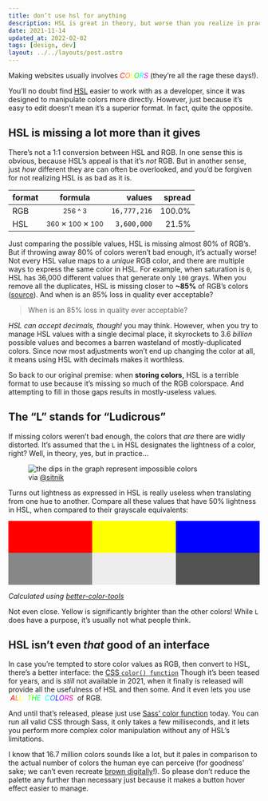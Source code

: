 ```yaml
---
title: don’t use hsl for anything
description: HSL is great in theory, but worse than you realize in practice
date: 2021-11-14
updated_at: 2022-02-02
tags: [design, dev]
layout: ../../layouts/post.astro
---
```


<p>Making websites usually involves <em><span
style="color:#f00">C</span><span style="color:#f80">O</span><span
style="color:#ff0">L</span><span style="color:#0f0">O</span><span
style="color:#0ff">R</span><span style="color:#f0f">S</span></em> (they’re all
the rage these days!).</p>

You’ll no doubt find [HSL] easier to work with as a developer, since it was
designed to manipulate colors more directly. However, just because it’s easy to
edit doesn’t mean it’s a superior format. In fact, quite the opposite.

## HSL is missing a lot more than it gives

There’s not a 1:1 conversion between HSL and RGB. In one sense this is obvious,
because HSL’s appeal is that it’s _not_ RGB. But in another sense, just _how_
different they are can often be overlooked, and you’d be forgiven for not
realizing HSL is as bad as it is.

| format |            formula             |       values | spread |
| ------ | :----------------------------: | -----------: | -----: |
| RGB    |     <small>256 ^ 3</small>     | `16,777,216` | 100.0% |
| HSL    | <small>360 ✕ 100 ✕ 100</small> |  `3,600,000` |  21.5% |

Just comparing the possible values, HSL is missing almost 80% of RGB’s. But if
throwing away 80% of colors weren’t bad enough, it’s actually worse! Not every
HSL value maps to a _unique_ RGB color, and there are multiple ways to express
the same color in HSL. For example, when saturation is `0`, HSL has 36,000
different values that generate only `100` grays. When you remove all the
duplicates, HSL is missing closer to
**~85%** of RGB’s colors
([source](https://gist.github.com/drwpow/0fabf0cc932285ad023ca39e6f9ed35d)).
And when is an 85% loss in quality ever acceptable?

> When is an 85% loss in quality ever acceptable?

_HSL can accept decimals, though!_ you may think. However, when you try to
manage HSL values with a single decimal place, it skyrockets to 3.6 _billion_
possible values and becomes a barren wasteland of mostly-duplicated colors.
Since now most adjustments won’t end up changing the color at all, it means
using HSL with decimals makes it worthless.

So back to our original premise: when **storing colors,** HSL is a terrible
format to use because it’s missing so much of the RGB colorspace. And
attempting to fill in those gaps results in mostly-useless values.

## The “L” stands for “Ludicrous”

If missing colors weren’t bad enough, the colors that _are_ there are widly
distorted. It’s assumed that the `L` in HSL designates the lightness of a color,
right? Well, in theory, yes, but in practice…

<figure>
  <img alt="the dips in the graph represent impossible colors" src="/assets/posts/dont-use-hsl-for-anything/sitnik_hsl_twitter.png">
  <figcaption>via <a href="https://twitter.com/sitnikcode/status/1470755010464161794">@sitnik</a></figcaption>
</figure>

Turns out lightness as expressed in HSL is really useless when translating from
one hue to another. Compare all these values that have 50% lightness in HSL,
when compared to their grayscale equivalents:

<div style="display:grid;grid-template-columns:33.333% 33.333% 33.333%;height:8rem">
  <div style="background:hsl(0, 100%, 50%)"></div>
  <div style="background:hsl(60, 100%, 50%)"></div>
  <div style="background:hsl(240, 100%, 50%)"></div>
  <div style="background:rgb(135, 135, 135)"></div>
  <div style="background:rgb(237, 237, 237)"></div>
  <div style="background:rgb(82, 82, 82)"></div>
</div>

_Calculated using [better-color-tools](https://github.com/drwpow/better-color-tools)_

Not even close. Yellow is significantly brighter than the other colors! While
`L` does have a purpose, it’s usually not what people think.

## HSL isn’t even _that_ good of an interface

<p>In case you’re tempted to store color values as RGB, then convert to HSL,
there’s a better interface: the <a
href="https://developer.mozilla.org/en-US/docs/Web/CSS/color_value/color()">CSS
<code>color() function</code></a> Though it’s been teased for years, and is
<em>still</em> not available in 2021, when it finally is released will provide
all the usefulness of HSL and then some. And it even lets
you use &nbsp;<em><span style="color:#f00">A</span><span
style="color:#f80">L</span><span
style="color:#ff0">L</span>&nbsp;&nbsp;<span
style="color:#8f0">T</span><span style="color:#0f0">H</span><span
style="color:#0f8">E</span>&nbsp;&nbsp;<span
style="color:#0ff">C</span><span style="color:#08f">O</span><span
style="color:#00f">L</span><span style="color:#80f">O</span><span
style="color:#f0f">R</span><span style="color:#f08">S</span></em>&nbsp; of RGB.</p>

And until that’s released, please just use [Sass’ color function][sass] today.
You can run all valid CSS through Sass, it only takes a few milliseconds, and it
lets you perform more complex color manipulation without any of HSL’s
limitations.

I know that 16.7 million colors sounds like a lot, but it pales in comparison to
the actual number of colors the human eye can perceive (for goodness’ sake; we
can’t even recreate [brown digitally][brown]!). So please don’t reduce the
palette any further than necessary just because it makes a button hover effect
easier to manage.

[brown]: https://youtube.com/v/wh4aWZRtTwU
[hsl]: https://developer.mozilla.org/en-US/docs/Web/CSS/color_value/hsl()
[sass]: https://sass-lang.com/documentation/modules/color
